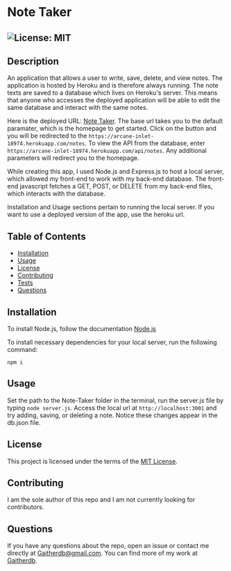 # Note Taker
  ## ![License: MIT](https://img.shields.io/badge/License-MIT-yellow.svg)

  ## Description

  An application that allows a user to write, save, delete, and view notes. The application is hosted by Heroku and is therefore always running. The note texts are saved to a database which lives on Heroku's server. This means that anyone who accesses the deployed application will be able to edit the same database and interact with the same notes.
  
  Here is the deployed URL: [Note Taker](https://arcane-inlet-18974.herokuapp.com/). The base url takes you to the default paramater, which is the homepage to get started. Click on the button and you will be redirected to the `https://arcane-inlet-18974.herokuapp.com/notes`. To view the API from the database, enter `https://arcane-inlet-18974.herokuapp.com/api/notes`. Any additional parameters will redirect you to the homepage. 

  While creating this app, I used Node.js and Express.js to host a local server, which allowed my front-end to work with my back-end database. The front-end javascript fetches a GET, POST, or DELETE from my back-end files, which interacts with the database. 

  Installation and Usage sections pertain to running the local server. If you want to use a deployed version of the app, use the heroku url. 
  
  

  ## Table of Contents
  * [Installation](#installation)
  * [Usage](#usage)
  * [License](#license)
  * [Contributing](#contributing)
  * [Tests](#tests)
  * [Questions](#questions)
  
  ## Installation
  To install Node.js, follow the documentation [Node.js](https://coding-boot-camp.github.io/full-stack/nodejs/how-to-install-nodejs)

  To install necessary dependencies for your local server, run the following command: 
  ```
  npm i
  ```
  
  ## Usage
  Set the path to the Note-Taker folder in the terminal, run the server.js file by typing `node server.js`. Access the local url at `http://localhost:3001` and try adding, saving, or deleting a note. Notice these changes appear in the db.json file. 



  ## License  
  This project is licensed under the terms of the [MIT License](https://opensource.org/licenses/MIT).

  ## Contributing
  I am the sole author of this repo and I am not currently looking for contributors.


  ## Questions
  If you have any questions about the repo, open an issue or contact me directly at Gaitherdb@gmail.com. You can find more of my work at [Gaitherdb](https://github.com/Gaitherdb).